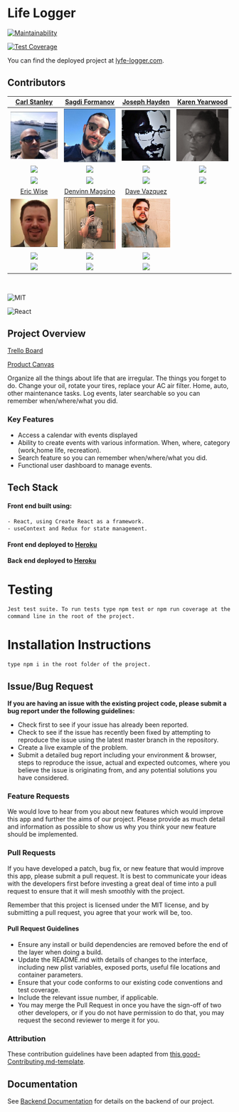 
# Life Logger

[![Maintainability](https://api.codeclimate.com/v1/badges/aa8fc23117fc01a592c1/maintainability)](https://codeclimate.com/github/Lambda-School-Labs/life-logger-fe/maintainability)

[![Test Coverage](https://api.codeclimate.com/v1/badges/aa8fc23117fc01a592c1/test_coverage)](https://codeclimate.com/github/Lambda-School-Labs/life-logger-fe/test_coverage)

You can find the deployed project at [lyfe-logger.com](https://www.lyfe-logger.com).

## Contributors

|[Carl Stanley](https://github.com/Carl-Stanley)|[Sagdi Formanov](https://github.com/sagdish)|[Joseph Hayden](https://github.com/JHaydenDev)|[Karen Yearwood](https://github.com/kly001) |
| :------: | :------: | :------: | :------: |
|[<img src="./contributors/carl.png" width = "200" />](https://github.com/Carl-Stanley)| [<img src="./contributors/sagdi.png" width = "200" />](https://github.com/sagdish)|[<img src="./contributors/joseph.png" width = "200" />](https://github.com/JHaydenDev)|[<img src="./contributors/karen.png" width = "200" />](https://github.com/kly001)|
|[<img src="https://github.com/favicon.ico" width="15"> ](https://github.com/Carl-Stanley)|[<img src="https://github.com/favicon.ico" width="15"> ](https://github.com/sagdish)|[<img src="https://github.com/favicon.ico" width="15"> ](https://github.com/JHaydenDev)|[<img src="https://github.com/favicon.ico" width="15"> ](https://github.com/kly001)|
|[<img src="https://static.licdn.com/sc/h/al2o9zrvru7aqj8e1x2rzsrca" width="15"> ](https://www.linkedin.com//)|[<img src="https://static.licdn.com/sc/h/al2o9zrvru7aqj8e1x2rzsrca" width="15"> ](https://www.linkedin.com/)|[ <img src="https://static.licdn.com/sc/h/al2o9zrvru7aqj8e1x2rzsrca" width="15"> ](https://www.linkedin.com/)|[ <img src="https://static.licdn.com/sc/h/al2o9zrvru7aqj8e1x2rzsrca" width="15"> ](https://www.linkedin.com/)        |
|[Eric Wise](https://github.com/eric-wise)|[Denvinn Magsino](https://github.com/denvinnpaolo)|[Dave Vazquez](https://github.com/dave-vazquez)|
|[<img src="./contributors/eric.png" width = "200" />](https://github.com/eric-wise)|[<img src="./contributors/denvinn.png" width = "200" />](https://github.com/denvinnpaolo)|[<img src="./contributors/dave.png" width = "200" />](https://github.com/dave-vazquez)|
|[<img src="https://github.com/favicon.ico" width="15"> ](https://github.com/eric-wise)|[<img src="https://github.com/favicon.ico" width="15"> ](https://github.com/denvinnpaolo)|[<img src="https://github.com/favicon.ico" width="15"> ](https://github.com/dave-vazquez)|
|[ <img src="https://static.licdn.com/sc/h/al2o9zrvru7aqj8e1x2rzsrca" width="15"> ](https://www.linkedin.com/)|[ <img src="https://static.licdn.com/sc/h/al2o9zrvru7aqj8e1x2rzsrca" width="15"> ](https://www.linkedin.com/)|[ <img src="https://static.licdn.com/sc/h/al2o9zrvru7aqj8e1x2rzsrca" width="15"> ](https://www.linkedin.com/in/)|

<br/>

![MIT](https://img.shields.io/packagist/l/doctrine/orm.svg)

![React](https://img.shields.io/badge/react-v16.12.0-blue.svg)
<br>

## Project Overview

[Trello Board](https://trello.com/b/kfJ5JVr9/labspt7-life-logger)

[Product Canvas](https://www.notion.so/Life-Logger-7281115559ed4d9282db7fcde90238c0)

Organize all the things about life that are irregular. The things you forget to do. 
Change your oil, rotate your tires, replace your AC air filter. Home, auto, other maintenance tasks. 
Log events, later searchable so you can remember when/where/what you did.


### Key Features

- Access a calendar with events displayed
- Ability to create events with various information. When, where, category (work,home life, recreation).
- Search feature so you can remember when/where/what you did.
- Functional user dashboard to manage events.

## Tech Stack

#### Front end built using:

	- React, using Create React as a framework.
	- useContext and Redux for state management.

#### Front end deployed to [Heroku](https://github.com/Lambda-School-Labs/life-logger-fe)

#### Back end deployed to [Heroku](https://github.com/Lambda-School-Labs/life-logger-be)

# Testing

	Jest test suite. To run tests type npm test or npm run coverage at the command line in the root of the project. 

# Installation Instructions

	type npm i in the root folder of the project. 


## Issue/Bug Request
   
 **If you are having an issue with the existing project code, please submit a bug report under the following guidelines:**
 - Check first to see if your issue has already been reported.
 - Check to see if the issue has recently been fixed by attempting to reproduce the issue using the latest master branch in the repository.
 - Create a live example of the problem.
 - Submit a detailed bug report including your environment & browser, steps to reproduce the issue, actual and expected outcomes,  where you believe the issue is originating from, and any potential solutions you have considered.

### Feature Requests

We would love to hear from you about new features which would improve this app and further the aims of our project. Please provide as much detail and information as possible to show us why you think your new feature should be implemented.

### Pull Requests

If you have developed a patch, bug fix, or new feature that would improve this app, please submit a pull request. It is best to communicate your ideas with the developers first before investing a great deal of time into a pull request to ensure that it will mesh smoothly with the project.

Remember that this project is licensed under the MIT license, and by submitting a pull request, you agree that your work will be, too.

#### Pull Request Guidelines

- Ensure any install or build dependencies are removed before the end of the layer when doing a build.
- Update the README.md with details of changes to the interface, including new plist variables, exposed ports, useful file locations and container parameters.
- Ensure that your code conforms to our existing code conventions and test coverage.
- Include the relevant issue number, if applicable.
- You may merge the Pull Request in once you have the sign-off of two other developers, or if you do not have permission to do that, you may request the second reviewer to merge it for you.

### Attribution

These contribution guidelines have been adapted from [this good-Contributing.md-template](https://gist.github.com/PurpleBooth/b24679402957c63ec426).

## Documentation

See [Backend Documentation](https://github.com/Lambda-School-Labs/life-logger-be/blob/master/README.md) for details on the backend of our project.